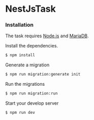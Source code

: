 # NestJsTask

### Installation

The task requires [Node.js](https://nodejs.org/) and [MariaDB](https://downloads.mariadb.org/).

Install the dependencies.

```sh
$ npm install
```

Generate a migration

```sh
$ npm run migration:generate init
```

Run the migrations

```sh
$ npm run migration:run
```

Start your develop server

```sh
$ npm run dev
```
